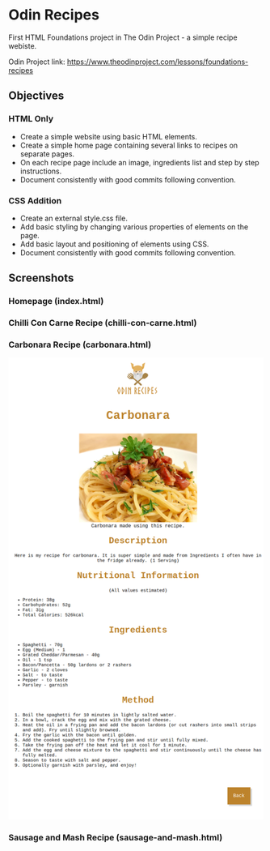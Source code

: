 # Odin Recipes

First HTML Foundations project in The Odin Project - a simple recipe webiste.

Odin Project link: https://www.theodinproject.com/lessons/foundations-recipes

## Objectives
### HTML Only
- Create a simple website using basic HTML elements.
- Create a simple home page containing several links to recipes on separate pages.
- On each recipe page include an image, ingredients list and step by step instructions.
- Document consistently with good commits following convention.
### CSS Addition
- Create an external style.css file.
- Add basic styling by changing various properties of elements on the page.
- Add basic layout and positioning of elements using CSS.
- Document consistently with good commits following convention.

## Screenshots
### Homepage (index.html)


### Chilli Con Carne Recipe (chilli-con-carne.html)


### Carbonara Recipe (carbonara.html)
![alt text](imgs/index-screenshot.png)

### Sausage and Mash Recipe (sausage-and-mash.html)